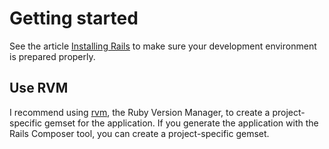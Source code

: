 # Getting started

See the article [Installing Rails](http://railsapps.github.io/installing-rails.html) to make sure your development environment is prepared properly.

## Use RVM

I recommend using [rvm](https://rvm.io/), the Ruby Version Manager, to create a project-specific gemset for the application. If you generate the application with the Rails Composer tool, you can create a project-specific gemset.

